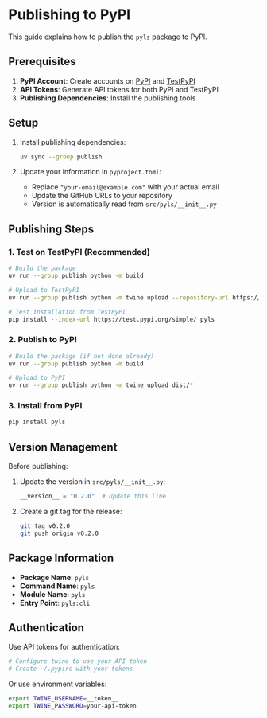 # Publishing to PyPI

This guide explains how to publish the `pyls` package to PyPI.

## Prerequisites

1. **PyPI Account**: Create accounts on [PyPI](https://pypi.org/account/register/) and [TestPyPI](https://test.pypi.org/account/register/)
2. **API Tokens**: Generate API tokens for both PyPI and TestPyPI
3. **Publishing Dependencies**: Install the publishing tools

## Setup

1. Install publishing dependencies:
   ```bash
   uv sync --group publish
   ```

2. Update your information in `pyproject.toml`:
   - Replace `"your-email@example.com"` with your actual email
   - Update the GitHub URLs to your repository
   - Version is automatically read from `src/pyls/__init__.py`

## Publishing Steps

### 1. Test on TestPyPI (Recommended)

```bash
# Build the package
uv run --group publish python -m build

# Upload to TestPyPI
uv run --group publish python -m twine upload --repository-url https://test.pypi.org/legacy/ dist/*

# Test installation from TestPyPI
pip install --index-url https://test.pypi.org/simple/ pyls
```

### 2. Publish to PyPI

```bash
# Build the package (if not done already)
uv run --group publish python -m build

# Upload to PyPI
uv run --group publish python -m twine upload dist/*
```

### 3. Install from PyPI

```bash
pip install pyls
```

## Version Management

Before publishing:

1. Update the version in `src/pyls/__init__.py`:
   ```python
   __version__ = "0.2.0"  # Update this line
   ```
2. Create a git tag for the release:
   ```bash
   git tag v0.2.0
   git push origin v0.2.0
   ```

## Package Information

- **Package Name**: `pyls`
- **Command Name**: `pyls`
- **Module Name**: `pyls`
- **Entry Point**: `pyls:cli`

## Authentication

Use API tokens for authentication:

```bash
# Configure twine to use your API token
# Create ~/.pypirc with your tokens
```

Or use environment variables:
```bash
export TWINE_USERNAME=__token__
export TWINE_PASSWORD=your-api-token
```
